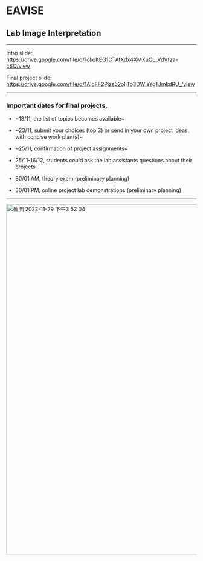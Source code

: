 # EAVISE 

## Lab Image Interpretation

---

Intro slide: https://drive.google.com/file/d/1ckoKEG1CTAtXdx4XMXuCL_VdVfza-cSQ/view

Final project slide: https://drive.google.com/file/d/1AloFF2Pjzs52oIjTo3DWleYgTJmkdRU_/view

---

### Important dates for final projects,

- ~18/11, the list of topics becomes available~
- ~23/11, submit your choices (top 3) or send in your own project ideas, with concise work plan(s)~
- ~25/11, confirmation of project assignments~
- 25/11-16/12, students could ask the lab assistants questions about their projects

- 30/01 AM, theory exam (preliminary planning)
- 30/01 PM, online project lab demonstrations (preliminary planning)

---

<img width="925" alt="截圖 2022-11-29 下午3 52 04" src="https://user-images.githubusercontent.com/13568457/204562220-36a89071-ad0c-4c89-8273-2197133d63d0.png">




